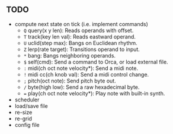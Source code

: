 ## TODO

* compute next state on tick (i.e. implement commands)
  - `Q` query(x y len): Reads operands with offset.
  - `T` track(key len val): Reads eastward operand.
  - `U` uclid(step max): Bangs on Euclidean rhythm.
  - `Z` lerp(rate target): Transitions operand to input.
  - `*` bang: Bangs neighboring operands.
  - `$` self(cmd): Send a command to Orca, or load external file.
  - `:` midi(ch oct note velocity*): Send a midi note.
  - `!` midi cc(ch knob val): Send a midi control change.
  - `;` pitch(oct note): Send pitch byte out.
  - `/` byte(high low): Send a raw hexadecimal byte.
  - `=` play(ch oct note velocity*): Play note with built-in synth.
* scheduler
* load/save file
* re-size
* re-grid
* config file
